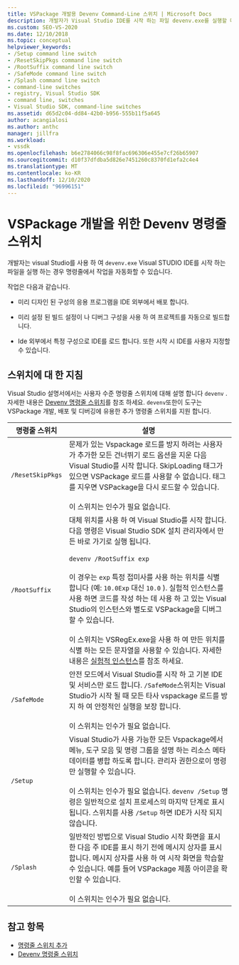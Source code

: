 ```yaml
---
title: VSPackage 개발용 Devenv Command-Line 스위치 | Microsoft Docs
description: 개발자가 Visual Studio IDE를 시작 하는 파일 devenv.exe를 실행할 때 명령줄에서 작업을 자동화 하는 방법에 대해 알아봅니다.
ms.custom: SEO-VS-2020
ms.date: 12/10/2018
ms.topic: conceptual
helpviewer_keywords:
- /Setup command line switch
- /ResetSkipPkgs command line switch
- /RootSuffix command line switch
- /SafeMode command line switch
- /Splash command line switch
- command-line switches
- registry, Visual Studio SDK
- command line, switches
- Visual Studio SDK, command-line switches
ms.assetid: d65d2c04-dd84-42b0-b956-555b11f5a645
author: acangialosi
ms.author: anthc
manager: jillfra
ms.workload:
- vssdk
ms.openlocfilehash: b6e2784066c98f8fac696306e455e7cf26b65907
ms.sourcegitcommit: d10f37dfdba5d826e7451260c8370fd1efa2c4e4
ms.translationtype: MT
ms.contentlocale: ko-KR
ms.lasthandoff: 12/10/2020
ms.locfileid: "96996151"
---
```

# <a name="devenv-command-line-switches-for-vspackage-development"></a>VSPackage 개발을 위한 Devenv 명령줄 스위치

개발자는 visual Studio를 사용 하 여 `devenv.exe` Visual STUDIO IDE를 시작 하는 파일을 실행 하는 경우 명령줄에서 작업을 자동화할 수 있습니다.

 작업은 다음과 같습니다.

- 미리 디자인 된 구성의 응용 프로그램을 IDE 외부에서 배포 합니다.

- 미리 설정 된 빌드 설정이 나 디버그 구성을 사용 하 여 프로젝트를 자동으로 빌드합니다.

- Ide 외부에서 특정 구성으로 IDE를 로드 합니다. 또한 시작 시 IDE를 사용자 지정할 수 있습니다.

## <a name="guidelines-for-switches"></a>스위치에 대 한 지침

Visual Studio 설명서에서는 사용자 수준 명령줄 스위치에 대해 설명 합니다 `devenv` . 자세한 내용은 [Devenv 명령줄 스위치](../ide/reference/devenv-command-line-switches.md)를 참조 하세요. `devenv`또한이 도구는 VSPackage 개발, 배포 및 디버깅에 유용한 추가 명령줄 스위치를 지원 합니다.

| 명령줄 스위치 | 설명 |
|---------------------| - |
| `/ResetSkipPkgs` | 문제가 있는 Vspackage 로드를 방지 하려는 사용자가 추가한 모든 건너뛰기 로드 옵션을 지운 다음 Visual Studio를 시작 합니다. SkipLoading 태그가 있으면 VSPackage 로드를 사용할 수 없습니다. 태그를 지우면 VSPackage을 다시 로드할 수 있습니다.<br /><br /> 이 스위치는 인수가 필요 없습니다. |
| `/RootSuffix` | 대체 위치를 사용 하 여 Visual Studio를 시작 합니다. 다음 명령은 Visual Studio SDK 설치 관리자에서 만든 바로 가기로 실행 됩니다.<br /><br /> `devenv /RootSuffix exp`<br /><br /> 이 경우는 `exp` 특정 접미사를 사용 하는 위치를 식별 합니다 (예: `10.0Exp` 대신 `10.0` ). 실험적 인스턴스를 사용 하면 코드를 작성 하는 데 사용 하 고 있는 Visual Studio의 인스턴스와 별도로 VSPackage을 디버그할 수 있습니다.<br /><br /> 이 스위치는 VSRegEx.exe을 사용 하 여 만든 위치를 식별 하는 모든 문자열을 사용할 수 있습니다. 자세한 내용은 [실험적 인스턴스](../extensibility/the-experimental-instance.md)를 참조 하세요. |
| `/SafeMode` | 안전 모드에서 Visual Studio를 시작 하 고 기본 IDE 및 서비스만 로드 합니다. `/SafeMode`스위치는 Visual Studio가 시작 될 때 모든 타사 vspackage 로드를 방지 하 여 안정적인 실행을 보장 합니다.<br /><br /> 이 스위치는 인수가 필요 없습니다. |
| `/Setup` | Visual Studio가 사용 가능한 모든 Vspackage에서 메뉴, 도구 모음 및 명령 그룹을 설명 하는 리소스 메타 데이터를 병합 하도록 합니다. 관리자 권한으로이 명령만 실행할 수 있습니다. <br /><br /> 이 스위치는 인수가 필요 없습니다. `devenv /Setup` 명령은 일반적으로 설치 프로세스의 마지막 단계로 표시됩니다. 스위치를 사용 `/Setup` 하면 IDE가 시작 되지 않습니다.|
| `/Splash` | 일반적인 방법으로 Visual Studio 시작 화면을 표시 한 다음 주 IDE를 표시 하기 전에 메시지 상자를 표시 합니다. 메시지 상자를 사용 하 여 시작 화면을 학습할 수 있습니다. 예를 들어 VSPackage 제품 아이콘을 확인할 수 있습니다.<br /><br /> 이 스위치는 인수가 필요 없습니다. |

## <a name="see-also"></a>참고 항목

- [명령줄 스위치 추가](../extensibility/adding-command-line-switches.md)
- [Devenv 명령줄 스위치](../ide/reference/devenv-command-line-switches.md)
